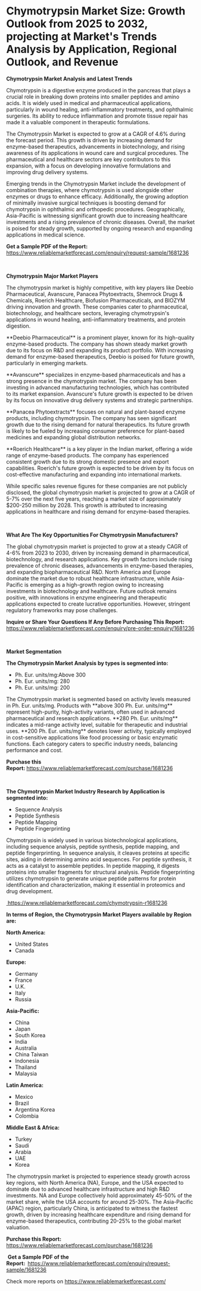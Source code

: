 <p><h1>Chymotrypsin Market Size: Growth Outlook from 2025 to 2032, projecting at Market's Trends Analysis by Application, Regional Outlook, and Revenue</h1></p><p><strong>Chymotrypsin Market Analysis and Latest Trends</strong></p>
<p><p>Chymotrypsin is a digestive enzyme produced in the pancreas that plays a crucial role in breaking down proteins into smaller peptides and amino acids. It is widely used in medical and pharmaceutical applications, particularly in wound healing, anti-inflammatory treatments, and ophthalmic surgeries. Its ability to reduce inflammation and promote tissue repair has made it a valuable component in therapeutic formulations.</p><p>The Chymotrypsin Market is expected to grow at a CAGR of 4.6% during the forecast period. This growth is driven by increasing demand for enzyme-based therapeutics, advancements in biotechnology, and rising awareness of its applications in wound care and surgical procedures. The pharmaceutical and healthcare sectors are key contributors to this expansion, with a focus on developing innovative formulations and improving drug delivery systems.</p><p>Emerging trends in the Chymotrypsin Market include the development of combination therapies, where chymotrypsin is used alongside other enzymes or drugs to enhance efficacy. Additionally, the growing adoption of minimally invasive surgical techniques is boosting demand for chymotrypsin in ophthalmic and orthopedic procedures. Geographically, Asia-Pacific is witnessing significant growth due to increasing healthcare investments and a rising prevalence of chronic diseases. Overall, the market is poised for steady growth, supported by ongoing research and expanding applications in medical science.</p></p>
<p><strong>Get a Sample PDF of the Report:&nbsp;</strong> <a href="https://www.reliablemarketforecast.com/enquiry/request-sample/1681236?utm_campaign=2207&utm_medium=2&utm_source=Github&utm_content=ia&utm_term=29012025&utm_id=chymotrypsin">https://www.reliablemarketforecast.com/enquiry/request-sample/1681236</a></p>
<p>&nbsp;</p>
<p><strong>Chymotrypsin Major Market Players</strong></p>
<p><p>The chymotrypsin market is highly competitive, with key players like Deebio Pharmaceutical, Avanscure, Panacea Phytoextracts, Shemrock Drugs & Chemicals, Roerich Healthcare, Biofusion Pharmaceuticals, and BIOZYM driving innovation and growth. These companies cater to pharmaceutical, biotechnology, and healthcare sectors, leveraging chymotrypsin's applications in wound healing, anti-inflammatory treatments, and protein digestion.</p><p>**Deebio Pharmaceutical** is a prominent player, known for its high-quality enzyme-based products. The company has shown steady market growth due to its focus on R&D and expanding its product portfolio. With increasing demand for enzyme-based therapeutics, Deebio is poised for future growth, particularly in emerging markets.</p><p>**Avanscure** specializes in enzyme-based pharmaceuticals and has a strong presence in the chymotrypsin market. The company has been investing in advanced manufacturing technologies, which has contributed to its market expansion. Avanscure's future growth is expected to be driven by its focus on innovative drug delivery systems and strategic partnerships.</p><p>**Panacea Phytoextracts** focuses on natural and plant-based enzyme products, including chymotrypsin. The company has seen significant growth due to the rising demand for natural therapeutics. Its future growth is likely to be fueled by increasing consumer preference for plant-based medicines and expanding global distribution networks.</p><p>**Roerich Healthcare** is a key player in the Indian market, offering a wide range of enzyme-based products. The company has experienced consistent growth due to its strong domestic presence and export capabilities. Roerich's future growth is expected to be driven by its focus on cost-effective manufacturing and expanding into international markets.</p><p>While specific sales revenue figures for these companies are not publicly disclosed, the global chymotrypsin market is projected to grow at a CAGR of 5-7% over the next five years, reaching a market size of approximately $200-250 million by 2028. This growth is attributed to increasing applications in healthcare and rising demand for enzyme-based therapies.</p></p>
<p>&nbsp;</p>
<p><strong>What Are The Key Opportunities For Chymotrypsin Manufacturers?</strong></p>
<p><p>The global chymotrypsin market is projected to grow at a steady CAGR of 4-6% from 2023 to 2030, driven by increasing demand in pharmaceutical, biotechnology, and research applications. Key growth factors include rising prevalence of chronic diseases, advancements in enzyme-based therapies, and expanding biopharmaceutical R&D. North America and Europe dominate the market due to robust healthcare infrastructure, while Asia-Pacific is emerging as a high-growth region owing to increasing investments in biotechnology and healthcare. Future outlook remains positive, with innovations in enzyme engineering and therapeutic applications expected to create lucrative opportunities. However, stringent regulatory frameworks may pose challenges.</p></p>
<p><strong>Inquire or Share Your Questions If Any Before Purchasing This Report:</strong> <a href="https://www.reliablemarketforecast.com/enquiry/pre-order-enquiry/1681236?utm_campaign=2207&utm_medium=2&utm_source=Github&utm_content=ia&utm_term=29012025&utm_id=chymotrypsin">https://www.reliablemarketforecast.com/enquiry/pre-order-enquiry/1681236</a></p>
<p>&nbsp;</p>
<p><strong>Market Segmentation</strong></p>
<p><strong>The Chymotrypsin Market Analysis by types is segmented into:</strong></p>
<p><ul><li>Ph. Eur. units/mg:Above 300</li><li>Ph. Eur. units/mg: 280</li><li>Ph. Eur. units/mg: 200</li></ul></p>
<p><p>The Chymotrypsin market is segmented based on activity levels measured in Ph. Eur. units/mg. Products with **above 300 Ph. Eur. units/mg** represent high-purity, high-activity variants, often used in advanced pharmaceutical and research applications. **280 Ph. Eur. units/mg** indicates a mid-range activity level, suitable for therapeutic and industrial uses. **200 Ph. Eur. units/mg** denotes lower activity, typically employed in cost-sensitive applications like food processing or basic enzymatic functions. Each category caters to specific industry needs, balancing performance and cost.</p></p>
<p><strong>Purchase this Report:&nbsp;</strong><a href="https://www.reliablemarketforecast.com/purchase/1681236?utm_campaign=2207&utm_medium=2&utm_source=Github&utm_content=ia&utm_term=29012025&utm_id=chymotrypsin">https://www.reliablemarketforecast.com/purchase/1681236</a></p>
<p>&nbsp;</p>
<p><strong>The Chymotrypsin Market Industry Research by Application is segmented into:</strong></p>
<p><ul><li>Sequence Analysis</li><li>Peptide Synthesis</li><li>Peptide Mapping</li><li>Peptide Fingerprinting</li></ul></p>
<p><p>Chymotrypsin is widely used in various biotechnological applications, including sequence analysis, peptide synthesis, peptide mapping, and peptide fingerprinting. In sequence analysis, it cleaves proteins at specific sites, aiding in determining amino acid sequences. For peptide synthesis, it acts as a catalyst to assemble peptides. In peptide mapping, it digests proteins into smaller fragments for structural analysis. Peptide fingerprinting utilizes chymotrypsin to generate unique peptide patterns for protein identification and characterization, making it essential in proteomics and drug development.</p></p>
<p><a href="https://www.reliablemarketforecast.com/chymotrypsin-r1681236?utm_campaign=2207&utm_medium=2&utm_source=Github&utm_content=ia&utm_term=29012025&utm_id=chymotrypsin">&nbsp;https://www.reliablemarketforecast.com/chymotrypsin-r1681236</a></p>
<p><strong>In terms of Region, the Chymotrypsin Market Players available by Region are:</strong></p>
<p>
    <p> <strong> North America: </strong>
        <ul>
            <li>United States</li>
            <li>Canada</li>
        </ul>
        </p> 
    <p> <strong> Europe: </strong>
        <ul>
            <li>Germany</li>
            <li>France</li>
            <li>U.K.</li>
            <li>Italy</li>
            <li>Russia</li>
        </ul>
        </p> 
    <p> <strong> Asia-Pacific: </strong>
        <ul>
            <li>China</li>
            <li>Japan</li>
            <li>South Korea</li>
            <li>India</li>
            <li>Australia</li>
            <li>China Taiwan</li>
            <li>Indonesia</li>
            <li>Thailand</li>
            <li>Malaysia</li>
        </ul>
        </p> 
    <p> <strong> Latin America: </strong>
        <ul>
            <li>Mexico</li>
            <li>Brazil</li>
            <li>Argentina Korea</li>
            <li>Colombia</li>
        </ul>
        </p> 
    <p> <strong> Middle East & Africa: </strong>
        <ul>
            <li>Turkey</li>
            <li>Saudi</li>
            <li>Arabia</li>
            <li>UAE</li>
            <li>Korea</li>
        </ul>
    </p>
    </p>
<p><p>The chymotrypsin market is projected to experience steady growth across key regions, with North America (NA), Europe, and the USA expected to dominate due to advanced healthcare infrastructure and high R&D investments. NA and Europe collectively hold approximately 45-50% of the market share, while the USA accounts for around 25-30%. The Asia-Pacific (APAC) region, particularly China, is anticipated to witness the fastest growth, driven by increasing healthcare expenditure and rising demand for enzyme-based therapeutics, contributing 20-25% to the global market valuation.</p></p>
<p><strong>Purchase this Report: </strong><a href="https://www.reliablemarketforecast.com/purchase/1681236?utm_campaign=2207&utm_medium=2&utm_source=Github&utm_content=ia&utm_term=29012025&utm_id=chymotrypsin">https://www.reliablemarketforecast.com/purchase/1681236</a></p>
<p>&nbsp;<strong>Get a Sample PDF of the Report:&nbsp;&nbsp;</strong><a href="https://www.reliablemarketforecast.com/enquiry/request-sample/1681236?utm_campaign=2207&utm_medium=2&utm_source=Github&utm_content=ia&utm_term=29012025&utm_id=chymotrypsin">https://www.reliablemarketforecast.com/enquiry/request-sample/1681236</a></p>
<p><strong></strong></p>
<p>Check more reports on <a href="https://www.reliablemarketforecast.com/?utm_campaign=2207&utm_medium=2&utm_source=Github&utm_content=ia&utm_term=29012025&utm_id=chymotrypsin">https://www.reliablemarketforecast.com/</a></p>